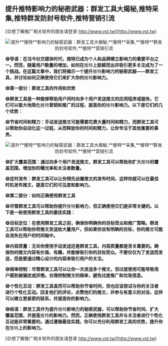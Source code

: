## **提升**推特**影响力的秘密武器：群发工具大揭秘,**推特**采集,**推特**群发防封号软件,**推特**营销引流**

[😍想了解推广相关软件的朋友请登录 http://www.vst.tw](http://www.vst.tw)

 <center><img src="https://vst.tw/MP4/tuiguang/png/8.png" alt="提升**推特**影响力的秘密武器：群发工具大揭秘,**推特**采集,**推特**群发防封号软件,**推特**营销引流"></center>

**😄导语：在当今社交媒体时代，**推特**已成为个人和品牌建立影响力的重要平台之一。然而，随着用户数量的增加，如何在**推特**上脱颖而出并吸引更多关注成为了一个挑战。在这篇文章中，我们将揭示一个提升**推特**影响力的秘密武器——群发工具，并讨论如何正确使用它们来扩大你的**推特**影响力。**

**😄第一部分：群发工具的作用和优势**

**😄群发工具是一种能够帮助用户同时向多个用户发送推文的应用程序或服务。它们可以极大地简化**推特**营销和推广的过程，提高你的**推特**影响力。以下是它们的几个优势：**

**😄节省时间和精力：手动发送推文可能需要花费大量时间和精力，而群发工具可以帮助你自动化这一过程，从而释放你的时间和精力，让你专注于其他重要的事务。**

 <center><img src="https://vst.tw/MP4/tuiguang/png/3.png" alt="提升**推特**影响力的秘密武器：群发工具大揭秘,**推特**采集,**推特**群发防封号软件,**推特**营销引流"></center>

**😄扩大覆盖范围：通过向多个用户发送推文，群发工具可以帮助你扩大**推特**的覆盖范围，增加你的曝光率和关注者数量。**

**😄定时发布：群发工具可以让你预先设置推文的发布时间，这样你就可以在最佳时机发布推文，提高它们的可见度和影响力。**

**😄第二部分：如何正确使用群发工具**

**😄尽管群发工具可以帮助你提升**推特**影响力，但正确使用它们是非常关键的。以下是一些使用群发工具的最佳实践：**

**😄目标定位：在使用群发工具之前，确保你明确你的目标受众和推广策略。群发工具可以帮助你将推文发送给大量用户，但如果你没有明确的目标，你的推文可能会流失在用户的时间轴中。**

**😄内容质量：无论你使用手动发送还是群发工具，内容质量都是至关重要的。确保你的推文内容有价值、有趣，并能够吸引你的目标受众。不要仅仅为了发送而发送，而是要通过精心设计的内容来吸引用户的关注。**

**😄频率控制：尽管群发工具可以让你一次发送多个推文，但过度使用可能导致用户感到被骚扰或厌倦。合理控制推文的频率，避免过度推广和垃圾信息。**

**😄个性化互动：群发工具虽然可以帮助你节省时间，但也应该尝试与你的关注者进行个性化互动。回复他们的评论，点赞他们的推文，并参与有意义的对话，这样可以建立更紧密的联系，并提高你的影响力。**

**😄结语：群发工具作为提升**推特**影响力的秘密武器，可以帮助你节省时间、扩大覆盖范围，并提高**推特**的影响力。然而，正确使用群发工具并与关注者进行个性化互动是非常重要的。通过遵循最佳实践，你可以充分利用群发工具的优势，提升你在**推特**上的影响力。**

[😍想了解推广相关软件的朋友请登录 http://www.vst.tw](http://www.vst.tw)



